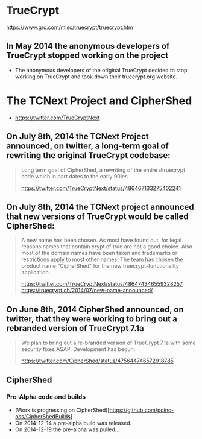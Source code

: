 TrueCrypt
=========
https://www.grc.com/misc/truecrypt/truecrypt.htm

## In May 2014 the anonymous developers of TrueCrypt stopped working on the project
* The anonymous developers of the original TrueCrypt decided to stop working on TrueCrypt and took down their truecrypt.org website.

The TCNext Project and CipherShed
=================================
* https://twitter.com/TrueCryptNext

## On July 8th, 2014 the TCNext Project announced, on twitter, a long-term goal of rewriting the original TrueCrypt codebase:

> Long term goal of CipherShed, a rewriting of the entire #truecrypt code which in part dates to the early 90ies
>
> https://twitter.com/TrueCryptNext/status/486467133275402241

## On July 8th, 2014 the TCNext project announced that new versions of TrueCrypt would be called CipherShed:

> A new name has been chosen. 
> As most have found out, for legal reasons names that contain crypt of true are not a good choice. 
> Also most of the domain names have been taken and trademarks or restrictions apply to most other names.
> The team has chosen the product name "CipherShed" for the new truecrypt-functionality application.
>
> https://twitter.com/TrueCryptNext/status/486474346559328257
> https://truecrypt.ch/2014/07/new-name-announced/

## On June 8th, 2014 CipherShed announced, on twitter, that they were working to bring out a rebranded version of TrueCrypt 7.1a

> We plan to bring out a re-branded version of TrueCrypt 7.1a with some security fixes ASAP.
> Development has begun.
>
> https://twitter.com/CipherShed/status/475644746572918785

## CipherShed
### Pre-Alpha code and builds
* (Work is progressing on CipherShed)[https://github.com/pdinc-oss/CipherShedBuilds]
* On 2014-12-14 a pre-alpha build was released.
* On 2014-12-19 the pre-alpha was pulled...


